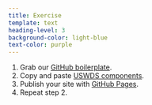 ```yaml
---
title: Exercise
template: text
heading-level: 3
background-color: light-blue
text-color: purple
---
```


1. Grab our [GitHub boilerplate](https://github.com/Bixal/uswds-boilerplate).
1. Copy and paste [USWDS components](https://designsystem.digital.gov/components/overview/).
1. Publish your site with [GitHub Pages](https://docs.github.com/en/pages/getting-started-with-github-pages/creating-a-github-pages-site#creating-your-site).
1. Repeat step 2.